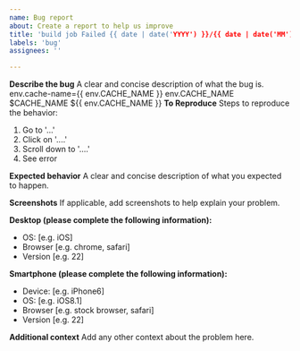 ```yaml
---
name: Bug report
about: Create a report to help us improve
title: 'build job Failed {{ date | date('YYYY') }}/{{ date | date('MM') }}/{{ date | date('DD') }}'
labels: 'bug'
assignees: ''

---
```


**Describe the bug**
A clear and concise description of what the bug is. env.cache-name={{ env.CACHE_NAME }}
env.CACHE_NAME
$CACHE_NAME
${{ env.CACHE_NAME }}
**To Reproduce**
Steps to reproduce the behavior:
1. Go to '...'
2. Click on '....'
3. Scroll down to '....'
4. See error

**Expected behavior**
A clear and concise description of what you expected to happen.

**Screenshots**
If applicable, add screenshots to help explain your problem.

**Desktop (please complete the following information):**
 - OS: [e.g. iOS]
 - Browser [e.g. chrome, safari]
 - Version [e.g. 22]

**Smartphone (please complete the following information):**
 - Device: [e.g. iPhone6]
 - OS: [e.g. iOS8.1]
 - Browser [e.g. stock browser, safari]
 - Version [e.g. 22]

**Additional context**
Add any other context about the problem here.
